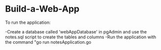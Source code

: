# Build-a-Web-App
To run the application:

-Create a database called 'webAppDatabase' in pgAdmin and use the notes.sql script to create the tables and columns
-Run the application with the command "go run notesApplication.go